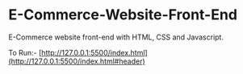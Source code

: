 # E-Commerce-Website-Front-End
E-Commerce website front-end with HTML, CSS and Javascript.

To Run:- [http://127.0.0.1:5500/index.html](http://127.0.0.1:5500/index.html#header)
